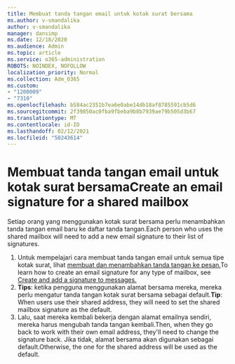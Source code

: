 ```yaml
---
title: Membuat tanda tangan email untuk kotak surat bersama
ms.author: v-smandalika
author: v-smandalika
manager: dansimp
ms.date: 12/18/2020
ms.audience: Admin
ms.topic: article
ms.service: o365-administration
ROBOTS: NOINDEX, NOFOLLOW
localization_priority: Normal
ms.collection: Adm_O365
ms.custom:
- "1200009"
- "7310"
ms.openlocfilehash: b584ac2351b7ea6e0abe14db18af8785591cb5d6
ms.sourcegitcommit: 2f39850ac0fba9fbeba9b8b7939ae79b505d3b67
ms.translationtype: MT
ms.contentlocale: id-ID
ms.lasthandoff: 02/12/2021
ms.locfileid: "50243614"
---
```

# <a name="create-an-email-signature-for-a-shared-mailbox"></a><span data-ttu-id="26722-102">Membuat tanda tangan email untuk kotak surat bersama</span><span class="sxs-lookup"><span data-stu-id="26722-102">Create an email signature for a shared mailbox</span></span>

<span data-ttu-id="26722-103">Setiap orang yang menggunakan kotak surat bersama perlu menambahkan tanda tangan email baru ke daftar tanda tangan.</span><span class="sxs-lookup"><span data-stu-id="26722-103">Each person who uses the shared mailbox will need to add a new email signature to their list of signatures.</span></span>

1. <span data-ttu-id="26722-104">Untuk mempelajari cara membuat tanda tangan email untuk semua tipe kotak surat, lihat [membuat dan menambahkan tanda tangan ke pesan.](https://support.office.com/article/8ee5d4f4-68fd-464a-a1c1-0e1c80bb27f2)</span><span class="sxs-lookup"><span data-stu-id="26722-104">To learn how to create an email signature for any type of mailbox, see [Create and add a signature to messages.](https://support.office.com/article/8ee5d4f4-68fd-464a-a1c1-0e1c80bb27f2)</span></span>
2. <span data-ttu-id="26722-105">**Tips**: ketika pengguna menggunakan alamat bersama mereka, mereka perlu mengatur tanda tangan kotak surat bersama sebagai default.</span><span class="sxs-lookup"><span data-stu-id="26722-105">**Tip**: When users use their shared address, they will need to set the shared mailbox signature as the default.</span></span>
3. <span data-ttu-id="26722-106">Lalu, saat mereka kembali bekerja dengan alamat emailnya sendiri, mereka harus mengubah tanda tangan kembali.</span><span class="sxs-lookup"><span data-stu-id="26722-106">Then, when they go back to work with their own email address, they'll need to change the signature back.</span></span> <span data-ttu-id="26722-107">Jika tidak, alamat bersama akan digunakan sebagai default.</span><span class="sxs-lookup"><span data-stu-id="26722-107">Otherwise, the one for the shared address will be used as the default.</span></span>